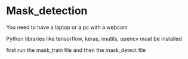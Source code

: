 # Mask_detection

You need to have a laptop or a pc with a webcam

Python libraries like tensorflow, keras, imutils, opencv must be installed

first run the mask_train file and then the mask_detect file
